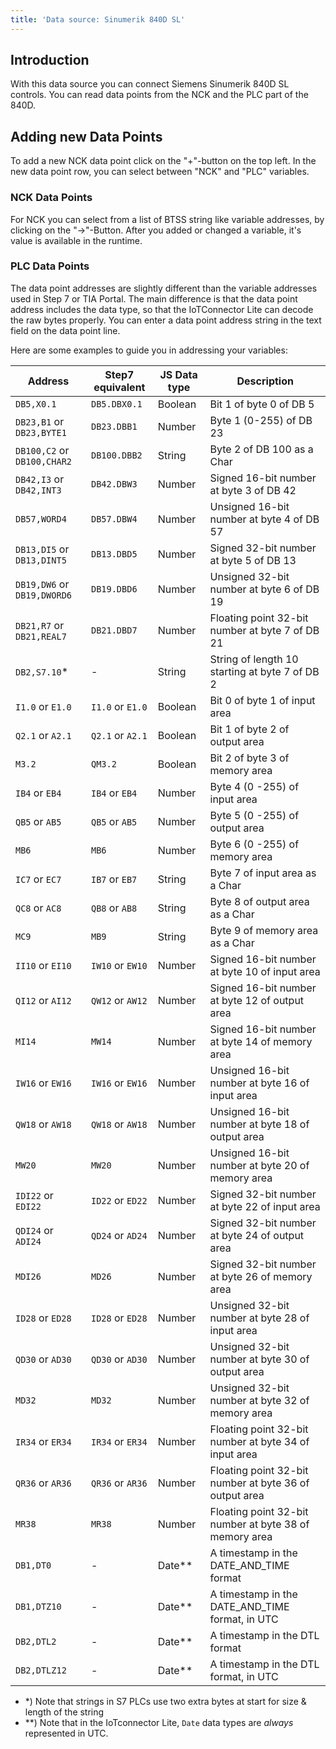 ```yaml
---
title: 'Data source: Sinumerik 840D SL'
---
```


## Introduction

With this data source you can connect Siemens Sinumerik 840D SL controls. You can read data points from the NCK and the PLC part of the 840D.

## Adding new Data Points

To add a new NCK data point click on the "+"-button on the top left. In the new data point row, you can select between "NCK" and "PLC" variables.

### NCK Data Points

For NCK you can select from a list of BTSS string like variable addresses, by clicking on the "->"-Button. After you added or changed a variable, it's value is available in the runtime.

### PLC Data Points

The data point addresses are slightly different than the variable addresses used in Step 7 or TIA Portal. The main difference is that the data point address includes the data type, so that the IoTConnector Lite can decode the raw bytes properly. You can enter a data point address string in the text field on the data point line.

Here are some examples to guide you in addressing your variables:

| Address                     | Step7 equivalent | JS Data type | Description                                            |
| --------------------------- | ---------------- | ------------ | ------------------------------------------------------ |
| `DB5,X0.1`                  | `DB5.DBX0.1`     | Boolean      | Bit 1 of byte 0 of DB 5                                |
| `DB23,B1` or `DB23,BYTE1`   | `DB23.DBB1`      | Number       | Byte 1 (0-255) of DB 23                                |
| `DB100,C2` or `DB100,CHAR2` | `DB100.DBB2`     | String       | Byte 2 of DB 100 as a Char                             |
| `DB42,I3` or `DB42,INT3`    | `DB42.DBW3`      | Number       | Signed 16-bit number at byte 3 of DB 42                |
| `DB57,WORD4`                | `DB57.DBW4`      | Number       | Unsigned 16-bit number at byte 4 of DB 57              |
| `DB13,DI5` or `DB13,DINT5`  | `DB13.DBD5`      | Number       | Signed 32-bit number at byte 5 of DB 13                |
| `DB19,DW6` or `DB19,DWORD6` | `DB19.DBD6`      | Number       | Unsigned 32-bit number at byte 6 of DB 19              |
| `DB21,R7` or `DB21,REAL7`   | `DB21.DBD7`      | Number       | Floating point 32-bit number at byte 7 of DB 21        |
| `DB2,S7.10`\*               | -                | String       | String of length 10 starting at byte 7 of DB 2         |
| `I1.0` or `E1.0`            | `I1.0` or `E1.0` | Boolean      | Bit 0 of byte 1 of input area                          |
| `Q2.1` or `A2.1`            | `Q2.1` or `A2.1` | Boolean      | Bit 1 of byte 2 of output area                         |
| `M3.2`                      | `QM3.2`          | Boolean      | Bit 2 of byte 3 of memory area                         |
| `IB4` or `EB4`              | `IB4` or `EB4`   | Number       | Byte 4 (0 -255) of input area                          |
| `QB5` or `AB5`              | `QB5` or `AB5`   | Number       | Byte 5 (0 -255) of output area                         |
| `MB6`                       | `MB6`            | Number       | Byte 6 (0 -255) of memory area                         |
| `IC7` or `EC7`              | `IB7` or `EB7`   | String       | Byte 7 of input area as a Char                         |
| `QC8` or `AC8`              | `QB8` or `AB8`   | String       | Byte 8 of output area as a Char                        |
| `MC9`                       | `MB9`            | String       | Byte 9 of memory area as a Char                        |
| `II10` or `EI10`            | `IW10` or `EW10` | Number       | Signed 16-bit number at byte 10 of input area          |
| `QI12` or `AI12`            | `QW12` or `AW12` | Number       | Signed 16-bit number at byte 12 of output area         |
| `MI14`                      | `MW14`           | Number       | Signed 16-bit number at byte 14 of memory area         |
| `IW16` or `EW16`            | `IW16` or `EW16` | Number       | Unsigned 16-bit number at byte 16 of input area        |
| `QW18` or `AW18`            | `QW18` or `AW18` | Number       | Unsigned 16-bit number at byte 18 of output area       |
| `MW20`                      | `MW20`           | Number       | Unsigned 16-bit number at byte 20 of memory area       |
| `IDI22` or `EDI22`          | `ID22` or `ED22` | Number       | Signed 32-bit number at byte 22 of input area          |
| `QDI24` or `ADI24`          | `QD24` or `AD24` | Number       | Signed 32-bit number at byte 24 of output area         |
| `MDI26`                     | `MD26`           | Number       | Signed 32-bit number at byte 26 of memory area         |
| `ID28` or `ED28`            | `ID28` or `ED28` | Number       | Unsigned 32-bit number at byte 28 of input area        |
| `QD30` or `AD30`            | `QD30` or `AD30` | Number       | Unsigned 32-bit number at byte 30 of output area       |
| `MD32`                      | `MD32`           | Number       | Unsigned 32-bit number at byte 32 of memory area       |
| `IR34` or `ER34`            | `IR34` or `ER34` | Number       | Floating point 32-bit number at byte 34 of input area  |
| `QR36` or `AR36`            | `QR36` or `AR36` | Number       | Floating point 32-bit number at byte 36 of output area |
| `MR38`                      | `MR38`           | Number       | Floating point 32-bit number at byte 38 of memory area |
| `DB1,DT0`                   | -                | Date\*\*     | A timestamp in the DATE_AND_TIME format                |
| `DB1,DTZ10`                 | -                | Date\*\*     | A timestamp in the DATE_AND_TIME format, in UTC        |
| `DB2,DTL2`                  | -                | Date\*\*     | A timestamp in the DTL format                          |
| `DB2,DTLZ12`                | -                | Date\*\*     | A timestamp in the DTL format, in UTC                  |

- \*) Note that strings in S7 PLCs use two extra bytes at start for size & length of the string
- \*\*) Note that in the IoTconnector Lite, `Date` data types are _always_ represented in UTC.
